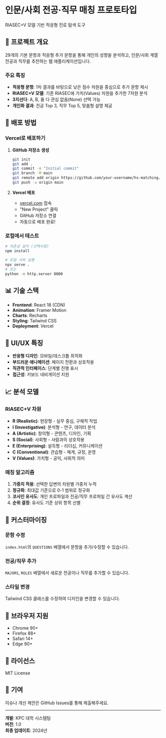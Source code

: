 # 인문/사회 전공·직무 매칭 프로토타입

RIASEC+V 모델 기반 적응형 진로 탐색 도구

## 🎯 프로젝트 개요

29개의 기본 문항과 적응형 추가 문항을 통해 개인의 성향을 분석하고, 인문/사회 계열 전공과 직무를 추천하는 웹 애플리케이션입니다.

### 주요 특징

- **적응형 문항**: 1차 결과를 바탕으로 낮은 점수 차원을 중심으로 추가 문항 제시
- **RIASEC+V 모델**: 기존 RIASEC에 가치(Values) 차원을 추가한 7차원 분석
- **3지선다**: A, B, 둘 다 관심 없음(None) 선택 가능
- **개인화 결과**: 전공 Top 3, 직무 Top 5, 맞춤형 설명 제공

## 🚀 배포 방법

### Vercel로 배포하기

1. **GitHub 저장소 생성**
   ```bash
   git init
   git add .
   git commit -m "Initial commit"
   git branch -M main
   git remote add origin https://github.com/your-username/hs-matching.git
   git push -u origin main
   ```

2. **Vercel 배포**
   - [vercel.com](https://vercel.com) 접속
   - "New Project" 클릭
   - GitHub 저장소 연결
   - 자동으로 배포 완료!

### 로컬에서 테스트

```bash
# 의존성 설치 (선택사항)
npm install

# 로컬 서버 실행
npx serve .
# 또는
python -m http.server 8000
```

## 📊 기술 스택

- **Frontend**: React 18 (CDN)
- **Animation**: Framer Motion
- **Charts**: Recharts
- **Styling**: Tailwind CSS
- **Deployment**: Vercel

## 🎨 UI/UX 특징

- **반응형 디자인**: 모바일/데스크톱 최적화
- **부드러운 애니메이션**: 페이지 전환과 상호작용
- **직관적 인터페이스**: 단계별 진행 표시
- **접근성**: 키보드 네비게이션 지원

## 📈 분석 모델

### RIASEC+V 차원

- **R (Realistic)**: 현장형 - 실무 중심, 구체적 작업
- **I (Investigative)**: 분석형 - 연구, 데이터 분석
- **A (Artistic)**: 창의형 - 콘텐츠, 디자인, 기획
- **S (Social)**: 사회형 - 사람과의 상호작용
- **E (Enterprising)**: 설득형 - 리더십, 커뮤니케이션
- **C (Conventional)**: 관습형 - 체계, 규정, 운영
- **V (Values)**: 가치형 - 공익, 사회적 의미

### 매칭 알고리즘

1. **가중치 적용**: 선택한 답변의 차원별 가중치 누적
2. **정규화**: 최대값 기준으로 0-1 범위로 정규화
3. **코사인 유사도**: 개인 프로파일과 전공/직무 프로파일 간 유사도 계산
4. **순위 결정**: 유사도 기준 상위 항목 선별

## 🔧 커스터마이징

### 문항 수정
`index.html`의 `QUESTIONS` 배열에서 문항을 추가/수정할 수 있습니다.

### 전공/직무 추가
`MAJORS`, `ROLES` 배열에서 새로운 전공이나 직무를 추가할 수 있습니다.

### 스타일 변경
Tailwind CSS 클래스를 수정하여 디자인을 변경할 수 있습니다.

## 📱 브라우저 지원

- Chrome 90+
- Firefox 88+
- Safari 14+
- Edge 90+

## 📄 라이선스

MIT License

## 👥 기여

이슈나 개선 제안은 GitHub Issues를 통해 제출해주세요.

---

**개발**: KPC 대학 시스템팀  
**버전**: 1.0  
**최종 업데이트**: 2024년
